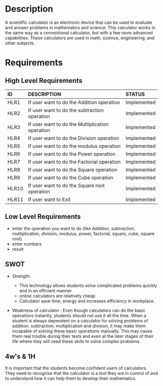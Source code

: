 # Description 
A scientific calculator is an electronic device that can be used to evaluate and answer problems in mathematics and science. This calculator works in the same way as a conventional calculator, but with a few more advanced capabilities. These calculators are used in math, science, engineering, and other subjects.


# Requirements 

## High Level Requirements
|ID   |DESCRIPTION                                    |STATUS     |
|:----|:----------------------------------------------|:----------|
|HLR1 |If user want to do the Addition operation      |Implemented|
|HLR2 |If user want to do the subtraction operation   |Implemented|
|HLR3 |If user want to do the Multiplication operation|Implemented|
|HLR4 |If user want to do the Division operation      |Implemented|
|HLR5 |If user want to do the modulus operation       |Implemented|
|HLR6 |If user want to do the Power operation         |Implemented|
|HLR7 |If user want to do the Factorial operation     |Implemented|
|HLR8 |If user want to do the Square operation        |Implemented|
|HLR9 |If user want to do the Cube operation          |Implemented|
|HLR10|If user want to do the Square root operation   |Implemented|
|HLR11|If user want to Exit                           |Implemented| 

## Low Level Requirements 
* enter the operation you want to do (like Addition, subtraction, multiplication, division, modulus, power, factorial, square, cube, square root) 
* enter numbers
* result 


## SWOT

* Strength:
    * This technology allows students solve complicated problems quickly and in an efficient manner
    * online calculators are relatively cheap
    * Calculator save time, energy and increases efficiency in workplace.

* Weakness of calculator :
Even though calculators can do the basic operations instantly, students should not use it all the time. When a student is always dependent on a calculator for solving problems of addition, subtraction, multiplication and division, it may make them incapable of solving these basic operations manually. This may cause them real trouble during their tests and even at the later stages of their life where they will need these skills to solve complex problems.


## 4w's & 1H
It is important that the students become confident users of calculators. They need to recognise that the calculator is a tool they are in control of and to understand how it can help them to develop their mathematics.
